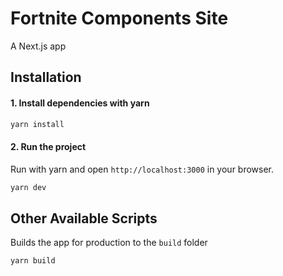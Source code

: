 # Fortnite Components Site

A Next.js app

## Installation

#### 1. Install dependencies with yarn

```bash
yarn install
```

#### 2. Run the project

Run with yarn and open `http://localhost:3000` in your browser.

```bash
yarn dev
```

## Other Available Scripts

Builds the app for production to the `build` folder

```bash
yarn build
```
